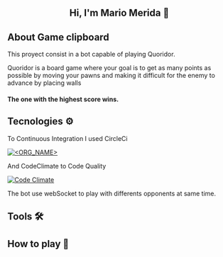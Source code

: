 <h2 align="center"> Hi, I'm Mario Merida 👋 <br/> </h2> 

## About Game clipboard

This proyect consist in a bot capable of playing Quoridor.

Quoridor is a board game where your goal is to get as many points as possible 
by moving your pawns and making it difficult for the enemy to advance by placing walls

####  The one with the highest score wins.

## Tecnologies ⚙️
To Continuous Integration I used CircleCi

[![<ORG_NAME>](https://circleci.com/gh/mamerida/qouEdaProject.svg?style=svg)](https://app.circleci.com/pipelines/github/mamerida/qouEdaProject)

And CodeClimate to Code Quality

[![Code Climate](https://codeclimate.com/github/codeclimate/codeclimate/badges/gpa.svg)](https://codeclimate.com/github/mamerida/qouEdaProject)


The bot use webSocket to play with differents opponents at same time.

## Tools 🛠️


## How to play :game_die:
